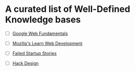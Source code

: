 # A curated list of Well-Defined Knowledge bases

- [ ] [Google Web Fundamentals](https://developers.google.com/web/fundamentals/)
- [ ] [Mozilla's Learn Web
  Development](https://developer.mozilla.org/en-US/docs/Learn/JavaScript)
- [ ] [Failed Startup Stories](https://collapsed.co/)
- [ ] [Hack Design](https://hackdesign.org/lessons)
  

